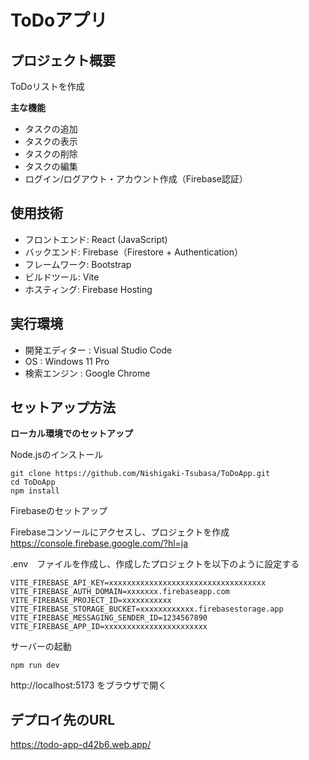 # ToDoアプリ
## プロジェクト概要
ToDoリストを作成

**主な機能**
- タスクの追加
- タスクの表示
- タスクの削除
- タスクの編集
- ログイン/ログアウト・アカウント作成（Firebase認証）

## 使用技術

- フロントエンド: React (JavaScript)
- バックエンド: Firebase（Firestore + Authentication）
- フレームワーク: Bootstrap
- ビルドツール: Vite
- ホスティング: Firebase Hosting


## 実行環境
- 開発エディター : Visual Studio Code
- OS : Windows 11 Pro 
- 検索エンジン : Google Chrome 

## セットアップ方法


**ローカル環境でのセットアップ**

Node.jsのインストール

```
git clone https://github.com/Nishigaki-Tsubasa/ToDoApp.git
cd ToDoApp
npm install
```
Firebaseのセットアップ

Firebaseコンソールにアクセスし、プロジェクトを作成
https://console.firebase.google.com/?hl=ja

.env　ファイルを作成し、作成したプロジェクトを以下のように設定する
```
VITE_FIREBASE_API_KEY=xxxxxxxxxxxxxxxxxxxxxxxxxxxxxxxxxxx
VITE_FIREBASE_AUTH_DOMAIN=xxxxxxx.firebaseapp.com
VITE_FIREBASE_PROJECT_ID=xxxxxxxxxxx
VITE_FIREBASE_STORAGE_BUCKET=xxxxxxxxxxxx.firebasestorage.app
VITE_FIREBASE_MESSAGING_SENDER_ID=1234567890
VITE_FIREBASE_APP_ID=xxxxxxxxxxxxxxxxxxxxxxx
```

サーバーの起動

` npm run dev `


http://localhost:5173
をブラウザで開く



## **デプロイ先のURL**
https://todo-app-d42b6.web.app/
